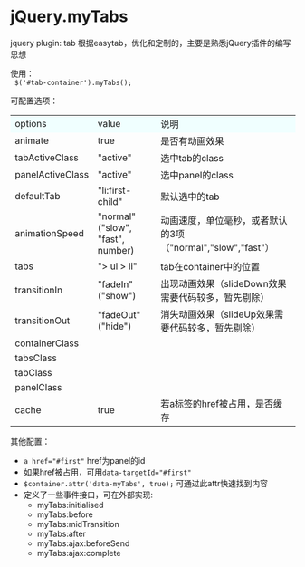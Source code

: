 # jQuery.myTabs
jquery plugin:  tab
根据easytab，优化和定制的，主要是熟悉jQuery插件的编写思想

使用：<br>
<code>
    $('#tab-container').myTabs();
</code><br>
<p>可配置选项：</p>
<table>
  <tr style="background-color: azure;"><td>options</td><td>value</td><td>说明</td></tr>
  <tr><td>animate</td><td>true</td><td>是否有动画效果</td></tr>
  <tr><td>tabActiveClass</td><td>"active"</td><td>选中tab的class</td></tr>
  <tr><td>panelActiveClass</td><td>"active"</td><td>选中panel的class</td></tr>
  <tr><td>defaultTab</td><td>"li:first-child"</td><td>默认选中的tab</td></tr>
  <tr><td>animationSpeed</td><td>"normal"("slow", "fast", number)</td><td>动画速度，单位毫秒，或者默认的3项（"normal","slow","fast"）</td></tr>
  <tr><td>tabs</td><td>"> ul > li"</td><td>tab在container中的位置</td></tr>
  <tr><td>transitionIn</td><td>"fadeIn"("show")</td><td>出现动画效果（slideDown效果需要代码较多，暂先剔除）</td></tr>
  <tr><td>transitionOut</td><td>"fadeOut"("hide")</td><td>消失动画效果（slideUp效果需要代码较多，暂先剔除）</td></tr>
  <tr><td>containerClass</td><td></td><td></td></tr>
  <tr><td>tabsClass</td><td></td><td></td></tr>
  <tr><td>tabClass</td><td></td><td></td></tr>
  <tr><td>panelClass</td><td></td><td></td></tr>
  <tr><td>cache</td><td>true</td><td>若a标签的href被占用，是否缓存</td></tr>
</table>
<p>其他配置：</p>
<ul>
  <li><code>a href="#first"</code> href为panel的id</li>
  <li>如果href被占用，可用<code>data-targetId="#first"</code></li>
  <li><code>$container.attr('data-myTabs', true);</code> 可通过此attr快速找到内容</li>
  <li>定义了一些事件接口，可在外部实现:
    <ul>
      <li>myTabs:initialised</li>
      <li>myTabs:before</li>
      <li>myTabs:midTransition</li>
      <li>myTabs:after</li>
      <li>myTabs:ajax:beforeSend</li>
      <li>myTabs:ajax:complete</li>
    </ul>
  </li>
</ul>




